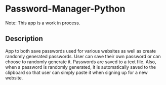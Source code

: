 # Password-Manager-Python

Note:  This app is a work in process.

## Description
App to both save passwords used for various websites as well as create randomly generated passwords. User can save their own password or can choose to randomly generate it.  Passwords are saved to a text file.  Also, when a password is randomly generated, it is automatically saved to the clipboard so that user can simply paste it when signing up for a new website.